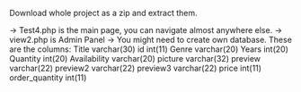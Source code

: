 Download whole project as a zip and extract them.

-> Test4.php is the main page, you can navigate almost anywhere else.
-> view2.php is Admin Panel
-> You might need to create own database. These are the columns:
Title	varchar(30)	
id	int(11)	
Genre	varchar(20)	
Years	int(20)	
Quantity	int(20)	
Availability	varchar(20)	
picture	varchar(32)	
preview	varchar(22)	
preview2	varchar(22)	
preview3	varchar(22)	
price	int(11)	
order_quantity	int(11)	
